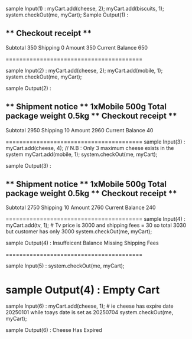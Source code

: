 sample Input(1) :
	myCart.add(cheese, 2);
	myCart.add(biscuits, 1);
	system.checkOut(me, myCart);
 Sample  Output(1) :
 
 ** Checkout receipt **
------------
Subtotal        350
Shipping        0
Amount  350
Current Balance 650

========================================

sample Input(2) : 
 	myCart.add(cheese, 2);
	myCart.add(mobile, 1);
	system.checkOut(me, myCart);
 
 sample Output(2) : 
 
   ** Shipment notice **
1xMobile                500g
Total package weight 0.5kg
** Checkout receipt **
------------
Subtotal        2950
Shipping        10
Amount  2960
Current Balance 40

========================================
sample Input(3) :
	myCart.add(cheese, 4); // N.B : Only 3 maximum cheese exists in the system
	myCart.add(mobile, 1);
	system.checkOut(me, myCart);

 sample Output(3) : 
 
 ** Shipment notice **
1xMobile                500g
Total package weight 0.5kg
** Checkout receipt **
------------
Subtotal        2750
Shipping        10
Amount  2760
Current Balance 240

========================================
sample Input(4) :
	myCart.add(tv, 1); # Tv price is 3000 and shipping fees  = 30 so total 3030 but customer has only 3000
	system.checkOut(me, myCart);

 sample Output(4) : 
 Insuffeicent Balance Missing Shipping Fees

 ========================================

 sample Input(5) :
	system.checkOut(me, myCart);

 sample Output(4) : 
Empty Cart
 ========================================

 sample Input(6) :
 	myCart.add(cheese, 1); # ie cheese has expire date 20250101 while toays date is set as 20250704
	system.checkOut(me, myCart);

 sample Output(6) : 
Cheese Has Expired
